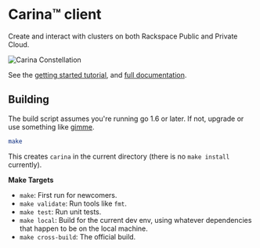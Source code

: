 # Carina™ client
Create and interact with clusters on both Rackspace Public and Private Cloud.

![Carina Constellation](https://cloud.githubusercontent.com/assets/836375/10503963/e5bcca8c-72c0-11e5-8e14-2c1697297d7e.png)

See the [getting started tutorial](https://getcarina.com/docs/getting-started/getting-started-carina-cli/),
and [full documentation](https://getcarina.com/docs/reference/carina-cli/).

## Building

The build script assumes you're running go 1.6 or later. If not, upgrade or use
something like [gimme](https://github.com/travis-ci/gimme).

```bash
make
```

This creates `carina` in the current directory (there is no `make install` currently).

**Make Targets**

* `make`: First run for newcomers.
* `make validate`: Run tools like `fmt`.
* `make test`: Run unit tests.
* `make local`: Build for the current dev env, using whatever dependencies that happen to be on the local machine.
* `make cross-build`: The official build.